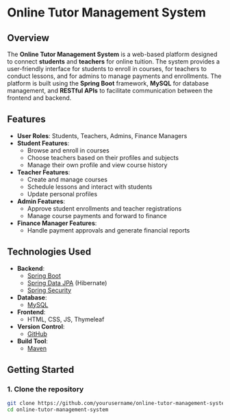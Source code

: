 # Online Tutor Management System

## Overview
The **Online Tutor Management System** is a web-based platform designed to connect **students** and **teachers** for online tuition. The system provides a user-friendly interface for students to enroll in courses, for teachers to conduct lessons, and for admins to manage payments and enrollments. The platform is built using the **Spring Boot** framework, **MySQL** for database management, and **RESTful APIs** to facilitate communication between the frontend and backend.

## Features
- **User Roles**: Students, Teachers, Admins, Finance Managers
- **Student Features**: 
  - Browse and enroll in courses
  - Choose teachers based on their profiles and subjects
  - Manage their own profile and view course history
- **Teacher Features**: 
  - Create and manage courses
  - Schedule lessons and interact with students
  - Update personal profiles
- **Admin Features**:
  - Approve student enrollments and teacher registrations
  - Manage course payments and forward to finance
- **Finance Manager Features**:
  - Handle payment approvals and generate financial reports

## Technologies Used
- **Backend**: 
  - [Spring Boot](https://spring.io/projects/spring-boot)
  - [Spring Data JPA](https://spring.io/projects/spring-data-jpa) (Hibernate)
  - [Spring Security](https://spring.io/projects/spring-security)
- **Database**: 
  - [MySQL](https://www.mysql.com/)
- **Frontend**: 
  - HTML, CSS, JS, Thymeleaf
- **Version Control**: 
  - [GitHub](https://github.com/)
- **Build Tool**: 
  - [Maven](https://maven.apache.org/)

## Getting Started

### 1. Clone the repository
```bash
git clone https://github.com/yourusername/online-tutor-management-system.git
cd online-tutor-management-system
